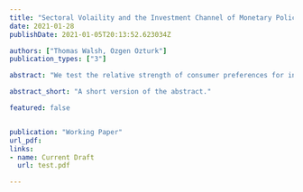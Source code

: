```yaml
---
title: "Sectoral Volaility and the Investment Channel of Monetary Policy"
date: 2021-01-28
publishDate: 2021-01-05T20:13:52.623034Z

authors: ["Thomas Walsh, Ozgen Ozturk"]
publication_types: ["3"]

abstract: "We test the relative strength of consumer preferences for internationally recognized labor rights with a series of conjoint experiments embedded in a survey of more than 2,000 U.S. consumers. We employ a Bayesian approach to estimate consumer demand for ethically-made garments and to simulate how that demand translates into increased profits for apparel firms. We find that reported labor rights violations reduce expected profits while advertising respect for various labor standards through ethical labels and certifications tends to boost them. But the profits flowing from simple labeling initiatives are limited by the ability of other firms to adopt similar advertising campaigns. Since respect for labor rights cannot be patented, corporate social responsibility initiatives may only prove valuable for a handful of first-movers that can incorporate worker protections as a core element of their brand strategy. Our findings have important implications for debates regarding the effectiveness of private governance initiatives."

abstract_short: "A short version of the abstract."

featured: false


publication: "Working Paper"
url_pdf:
links: 
- name: Current Draft
  url: test.pdf

---
```

